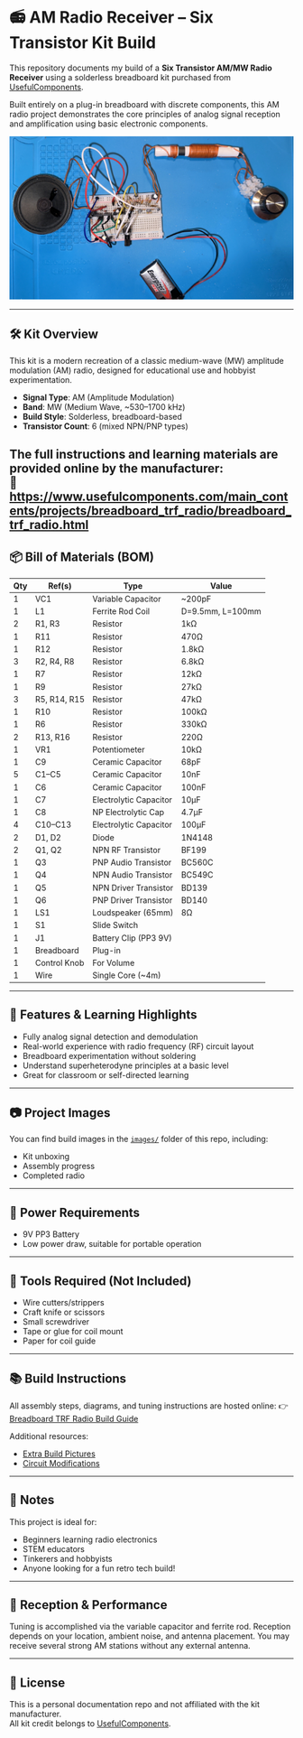 # 📻 AM Radio Receiver – Six Transistor Kit Build

This repository documents my build of a **Six Transistor AM/MW Radio Receiver** using a solderless breadboard kit purchased from [UsefulComponents](https://usefulcomponents.etsy.com).

Built entirely on a plug-in breadboard with discrete components, this AM radio project demonstrates the core principles of analog signal reception and amplification using basic electronic components.

![AM Radio Completed Kit](images/AMradio.png)

---

## 🛠 Kit Overview

This kit is a modern recreation of a classic medium-wave (MW) amplitude modulation (AM) radio, designed for educational use and hobbyist experimentation.

- **Signal Type**: AM (Amplitude Modulation)
- **Band**: MW (Medium Wave, ~530–1700 kHz)
- **Build Style**: Solderless, breadboard-based
- **Transistor Count**: 6 (mixed NPN/PNP types)

The full instructions and learning materials are provided online by the manufacturer:  
🔗 https://www.usefulcomponents.com/main_contents/projects/breadboard_trf_radio/breadboard_trf_radio.html
---

## 📦 Bill of Materials (BOM)

| Qty | Ref(s)         | Type                  | Value         |
|-----|----------------|-----------------------|---------------|
| 1   | VC1            | Variable Capacitor    | ~200pF        |
| 1   | L1             | Ferrite Rod Coil      | D=9.5mm, L=100mm |
| 2   | R1, R3         | Resistor              | 1kΩ           |
| 1   | R11            | Resistor              | 470Ω          |
| 1   | R12            | Resistor              | 1.8kΩ         |
| 3   | R2, R4, R8     | Resistor              | 6.8kΩ         |
| 1   | R7             | Resistor              | 12kΩ          |
| 1   | R9             | Resistor              | 27kΩ          |
| 3   | R5, R14, R15   | Resistor              | 47kΩ          |
| 1   | R10            | Resistor              | 100kΩ         |
| 1   | R6             | Resistor              | 330kΩ         |
| 2   | R13, R16       | Resistor              | 220Ω          |
| 1   | VR1            | Potentiometer         | 10kΩ          |
| 1   | C9             | Ceramic Capacitor     | 68pF          |
| 5   | C1–C5          | Ceramic Capacitor     | 10nF          |
| 1   | C6             | Ceramic Capacitor     | 100nF         |
| 1   | C7             | Electrolytic Capacitor| 10μF          |
| 1   | C8             | NP Electrolytic Cap   | 4.7μF         |
| 4   | C10–C13        | Electrolytic Capacitor| 100μF         |
| 2   | D1, D2         | Diode                 | 1N4148        |
| 2   | Q1, Q2         | NPN RF Transistor     | BF199         |
| 1   | Q3             | PNP Audio Transistor  | BC560C        |
| 1   | Q4             | NPN Audio Transistor  | BC549C        |
| 1   | Q5             | NPN Driver Transistor | BD139         |
| 1   | Q6             | PNP Driver Transistor | BD140         |
| 1   | LS1            | Loudspeaker (65mm)    | 8Ω            |
| 1   | S1             | Slide Switch          |               |
| 1   | J1             | Battery Clip (PP3 9V) |               |
| 1   | Breadboard     | Plug-in               |               |
| 1   | Control Knob   | For Volume            |               |
| 1   | Wire           | Single Core (~4m)     |               |

---

## 🧪 Features & Learning Highlights

- Fully analog signal detection and demodulation
- Real-world experience with radio frequency (RF) circuit layout
- Breadboard experimentation without soldering
- Understand superheterodyne principles at a basic level
- Great for classroom or self-directed learning

---

## 📷 Project Images

You can find build images in the [`images/`](images/) folder of this repo, including:
- Kit unboxing
- Assembly progress
- Completed radio

---

## 🔋 Power Requirements

- 9V PP3 Battery  
- Low power draw, suitable for portable operation

---

## 🧰 Tools Required (Not Included)

- Wire cutters/strippers
- Craft knife or scissors
- Small screwdriver
- Tape or glue for coil mount
- Paper for coil guide

---

## 📚 Build Instructions

All assembly steps, diagrams, and tuning instructions are hosted online:
👉 [Breadboard TRF Radio Build Guide](https://www.usefulcomponents.com/main_contents/projects/breadboard_trf_radio/breadboard_trf_radio.html)

Additional resources:

- [Extra Build Pictures](https://www.usefulcomponents.com/main_contents/projects/breadboard_trf_radio/breadboard_trf_radio_extra_pictures.html)
- [Circuit Modifications](https://www.usefulcomponents.com/main_contents/projects/breadboard_trf_radio/breadboard_trf_radio_modifications.html)

---

## 📝 Notes

This project is ideal for:
- Beginners learning radio electronics
- STEM educators
- Tinkerers and hobbyists
- Anyone looking for a fun retro tech build!

---

## 📡 Reception & Performance

Tuning is accomplished via the variable capacitor and ferrite rod. Reception depends on your location, ambient noise, and antenna placement. You may receive several strong AM stations without any external antenna.

---

## 📜 License

This is a personal documentation repo and not affiliated with the kit manufacturer.  
All kit credit belongs to [UsefulComponents](https://usefulcomponents.etsy.com).

